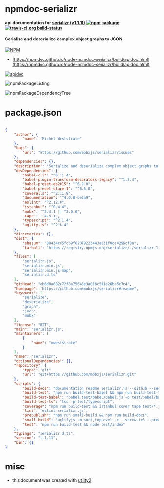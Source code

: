 # npmdoc-serializr

#### api documentation for  [serializr (v1.1.11)](https://github.com/mobxjs/serializr#readme)  [![npm package](https://img.shields.io/npm/v/npmdoc-serializr.svg?style=flat-square)](https://www.npmjs.org/package/npmdoc-serializr) [![travis-ci.org build-status](https://api.travis-ci.org/npmdoc/node-npmdoc-serializr.svg)](https://travis-ci.org/npmdoc/node-npmdoc-serializr)

#### Serialize and deserialize complex object graphs to JSON

[![NPM](https://nodei.co/npm/serializr.png?downloads=true&downloadRank=true&stars=true)](https://www.npmjs.com/package/serializr)

- [https://npmdoc.github.io/node-npmdoc-serializr/build/apidoc.html](https://npmdoc.github.io/node-npmdoc-serializr/build/apidoc.html)

[![apidoc](https://npmdoc.github.io/node-npmdoc-serializr/build/screenCapture.buildCi.browser.%252Ftmp%252Fbuild%252Fapidoc.html.png)](https://npmdoc.github.io/node-npmdoc-serializr/build/apidoc.html)

![npmPackageListing](https://npmdoc.github.io/node-npmdoc-serializr/build/screenCapture.npmPackageListing.svg)

![npmPackageDependencyTree](https://npmdoc.github.io/node-npmdoc-serializr/build/screenCapture.npmPackageDependencyTree.svg)



# package.json

```json

{
    "author": {
        "name": "Michel Weststrate"
    },
    "bugs": {
        "url": "https://github.com/mobxjs/serializr/issues"
    },
    "dependencies": {},
    "description": "Serialize and deserialize complex object graphs to JSON",
    "devDependencies": {
        "babel-cli": "^6.11.4",
        "babel-plugin-transform-decorators-legacy": "^1.3.4",
        "babel-preset-es2015": "^6.9.0",
        "babel-preset-stage-1": "^6.5.0",
        "coveralls": "^2.11.9",
        "documentation": "^4.0.0-beta9",
        "eslint": "^2.12.0",
        "istanbul": "^0.4.4",
        "mobx": "^2.4.1 || ^3.0.0",
        "tape": "^4.5.1",
        "typescript": "^2.1.4",
        "uglify-js": "^2.6.4"
    },
    "directories": {},
    "dist": {
        "shasum": "88434cd5fcb9f82079223443e131f0ce4296cf8a",
        "tarball": "https://registry.npmjs.org/serializr/-/serializr-1.1.11.tgz"
    },
    "files": [
        "serializr.js",
        "serializr.min.js",
        "serializr.min.js.map",
        "serializr.d.ts"
    ],
    "gitHead": "eb6d0a682e72f8a75645e3a016c501e26ba5c7c4",
    "homepage": "https://github.com/mobxjs/serializr#readme",
    "keywords": [
        "serialize",
        "deserialize",
        "graph",
        "json",
        "mobx"
    ],
    "license": "MIT",
    "main": "serializr.js",
    "maintainers": [
        {
            "name": "mweststrate"
        }
    ],
    "name": "serializr",
    "optionalDependencies": {},
    "repository": {
        "type": "git",
        "url": "git+https://github.com/mobxjs/serializr.git"
    },
    "scripts": {
        "build-docs": "documentation readme serializr.js --github --section API",
        "build-test": "npm run build-test-babel && npm run build-test-ts",
        "build-test-babel": "babel test/babel/babel.js -o test/babel/babel-compiled.js",
        "build-test-ts": "tsc -p test/typescript",
        "coverage": "npm run build-test && istanbul cover tape test/*.js",
        "lint": "eslint serializr.js",
        "prepublish": "npm run small-build && npm run build-docs",
        "small-build": "uglifyjs -m sort,toplevel -c --screw-ie8 --preamble '/** serializr - (c) Michel Weststrate 2016 - MIT Licensed */' --source-map serializr.min.js.map -o serializr.min.js serializr.js",
        "test": "npm run build-test && node test/index"
    },
    "typings": "serializr.d.ts",
    "version": "1.1.11",
    "bin": {}
}
```



# misc
- this document was created with [utility2](https://github.com/kaizhu256/node-utility2)
